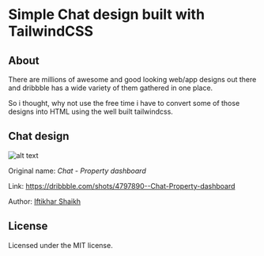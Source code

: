 
# Simple Chat design built with TailwindCSS

## About

There are millions of awesome and good looking web/app designs out there and dribbble has a wide variety of them gathered in one place.

So i thought, why not use the free time i have to convert some of those designs into HTML using the well built tailwindcss.

## Chat design
![alt text](chat/preview.png "Chat")

Original name: *Chat - Property dashboard*

Link: https://dribbble.com/shots/4797890--Chat-Property-dashboard

Author: [Iftikhar Shaikh](https://dribbble.com/iftikharshaikh)

## License

Licensed under the MIT license.